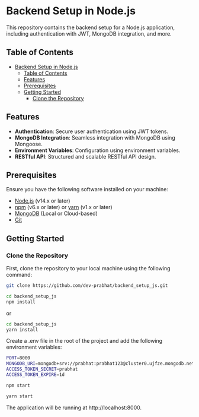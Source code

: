 # Backend Setup in Node.js

This repository contains the backend setup for a Node.js application, including authentication with JWT, MongoDB integration, and more.

## Table of Contents

- [Backend Setup in Node.js](#backend-setup-in-nodejs)
  - [Table of Contents](#table-of-contents)
  - [Features](#features)
  - [Prerequisites](#prerequisites)
  - [Getting Started](#getting-started)
    - [Clone the Repository](#clone-the-repository)

## Features

- **Authentication**: Secure user authentication using JWT tokens.
- **MongoDB Integration**: Seamless integration with MongoDB using Mongoose.
- **Environment Variables**: Configuration using environment variables.
- **RESTful API**: Structured and scalable RESTful API design.

## Prerequisites

Ensure you have the following software installed on your machine:

- [Node.js](https://nodejs.org/) (v14.x or later)
- [npm](https://www.npmjs.com/) (v6.x or later) or [yarn](https://yarnpkg.com/) (v1.x or later)
- [MongoDB](https://www.mongodb.com/) (Local or Cloud-based)
- [Git](https://git-scm.com/)

## Getting Started

### Clone the Repository

First, clone the repository to your local machine using the following command:

```bash
git clone https://github.com/dev-prabhat/backend_setup_js.git

```

```bash
cd backend_setup_js
npm install

```
or

```bash
cd backend_setup_js
yarn install

```
Create a .env file in the root of the project and add the following environment variables:

```bash
PORT=8000
MONGODB_URI=mongodb+srv://prabhat:prabhat123@cluster0.ujfze.mongodb.net
ACCESS_TOKEN_SECRET=prabhat
ACCESS_TOKEN_EXPIRE=1d

```

```bash
npm start

```

```bash
yarn start

```

The application will be running at http://localhost:8000.